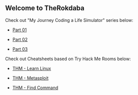 ## Welcome to TheRokdaba

Check out "My Journey Coding a Life Simulator" series below:

- [Part 01](https://therokdaba.github.io/2021/02/12/Life-Simulator-Journey-Part-01.html)

- [Part 02](https://therokdaba.github.io/2021/02/13/Life-Simulator-Journey-Part-02.html)

- [Part 03](https://therokdaba.github.io/2021/02/27/Life-Simulator-Journey-Part-03.html)

Check out Cheatsheets based on Try Hack Me Rooms below:

- [THM - Learn Linux](https://therokdaba.github.io/2021/04/16/THM-Learn-Linux.html)

- [THM - Metasploit](https://therokdaba.github.io/2021/04/16/THM-Metasploit.html)

- [THM - Find Command](https://therokdaba.github.io/2021/04/16/THM-Find-Command.html)